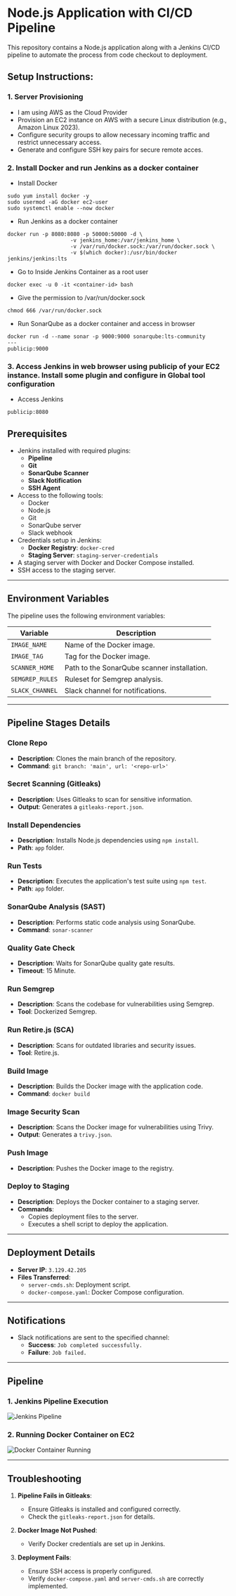 # Node.js Application with CI/CD Pipeline

This repository contains a Node.js application along with a Jenkins CI/CD pipeline to automate the process from code checkout to deployment.

## Setup Instructions:

### 1. Server Provisioning
- I am using AWS as the Cloud Provider
- Provision an EC2 instance on AWS with a secure Linux distribution (e.g., Amazon Linux 2023).
- Configure security groups to allow necessary incoming traffic and restrict unnecessary access.
- Generate and configure SSH key pairs for secure remote acces.

### 2. Install Docker and run Jenkins as a docker container
- Install Docker
```
sudo yum install docker -y
sudo usermod -aG docker ec2-user
sudo systemctl enable --now docker
```
- Run Jenkins as a docker container
```
docker run -p 8080:8080 -p 50000:50000 -d \
                    -v jenkins_home:/var/jenkins_home \
                    -v /var/run/docker.sock:/var/run/docker.sock \
                    -v $(which docker):/usr/bin/docker jenkins/jenkins:lts
```
- Go to Inside Jenkins Container as a root user
```
docker exec -u 0 -it <container-id> bash
```
- Give the permission to /var/run/docker.sock
```
chmod 666 /var/run/docker.sock
```
- Run SonarQube as a docker container and access in browser
```
docker run -d --name sonar -p 9000:9000 sonarqube:lts-community
---
publicip:9000
```
### 3. Access Jenkins in web browser using publicip of your EC2 instance. Install some plugin and configure in Global tool configuration
- Access Jenkins
```
publicip:8080
```
## Prerequisites

- Jenkins installed with required plugins:
  - **Pipeline**
  - **Git**
  - **SonarQube Scanner**
  - **Slack Notification**
  - **SSH Agent**
- Access to the following tools:
  - Docker
  - Node.js
  - Git
  - SonarQube server
  - Slack webhook
- Credentials setup in Jenkins:
  - **Docker Registry**: `docker-cred`
  - **Staging Server**: `staging-server-credentials`
- A staging server with Docker and Docker Compose installed.
- SSH access to the staging server.

---

## Environment Variables

The pipeline uses the following environment variables:

| Variable         | Description                                     |
|------------------|-------------------------------------------------|
| `IMAGE_NAME`     | Name of the Docker image.                      |
| `IMAGE_TAG`      | Tag for the Docker image.                      |
| `SCANNER_HOME`   | Path to the SonarQube scanner installation.    |
| `SEMGREP_RULES`  | Ruleset for Semgrep analysis.                  |
| `SLACK_CHANNEL`  | Slack channel for notifications.               |

---

## Pipeline Stages Details

### Clone Repo
- **Description**: Clones the main branch of the repository.
- **Command**: `git branch: 'main', url: '<repo-url>'`

### Secret Scanning (Gitleaks)
- **Description**: Uses Gitleaks to scan for sensitive information.
- **Output**: Generates a `gitleaks-report.json`.

### Install Dependencies
- **Description**: Installs Node.js dependencies using `npm install`.
- **Path**: `app` folder.

### Run Tests
- **Description**: Executes the application's test suite using `npm test`.
- **Path**: `app` folder.

### SonarQube Analysis (SAST)
- **Description**: Performs static code analysis using SonarQube.
- **Command**: `sonar-scanner`

### Quality Gate Check
- **Description**: Waits for SonarQube quality gate results.
- **Timeout**: 15 Minute.

### Run Semgrep
- **Description**: Scans the codebase for vulnerabilities using Semgrep.
- **Tool**: Dockerized Semgrep.

### Run Retire.js (SCA)
- **Description**: Scans for outdated libraries and security issues.
- **Tool**: Retire.js.

### Build Image
- **Description**: Builds the Docker image with the application code.
- **Command**: `docker build`

### Image Security Scan
- **Description**: Scans the Docker image for vulnerabilities using Trivy.
- **Output**: Generates a `trivy.json`.

### Push Image
- **Description**: Pushes the Docker image to the registry.

### Deploy to Staging
- **Description**: Deploys the Docker container to a staging server.
- **Commands**:
  - Copies deployment files to the server.
  - Executes a shell script to deploy the application.

---

## Deployment Details

- **Server IP**: `3.129.42.205`
- **Files Transferred**:
  - `server-cmds.sh`: Deployment script.
  - `docker-compose.yaml`: Docker Compose configuration.

---

## Notifications

- Slack notifications are sent to the specified channel:
  - **Success**: `Job completed successfully.`
  - **Failure**: `Job failed.`

---

## Pipeline
### 1. Jenkins Pipeline Execution 
![Jenkins Pipeline](assets/pipeline.gif)

### 2. Running Docker Container on EC2
![Docker Container Running](assets/container.gif)

---

## Troubleshooting

1. **Pipeline Fails in Gitleaks**:
   - Ensure Gitleaks is installed and configured correctly.
   - Check the `gitleaks-report.json` for details.

2. **Docker Image Not Pushed**:
   - Verify Docker credentials are set up in Jenkins.

3. **Deployment Fails**:
   - Ensure SSH access is properly configured.
   - Verify `docker-compose.yaml` and `server-cmds.sh` are correctly implemented.


